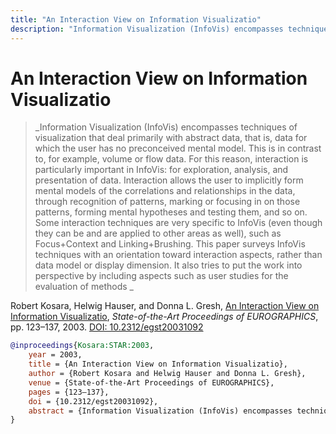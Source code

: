 ```yaml
---
title: "An Interaction View on Information Visualizatio"
description: "Information Visualization (InfoVis) encompasses techniques of visualization that deal primarily with abstract data, that is, data for which the user has no preconceived mental model. This is in contrast to, for example, volume or flow data. For this reason, interaction is particularly important in InfoVis: for exploration, analysis, and presentation of data. Interaction allows the user to implicitly form mental models of the correlations and relationships in the data, through recognition of patterns, marking or focusing in on those patterns, forming mental hypotheses and testing them, and so on. Some interaction techniques are very specific to InfoVis (even though they can be and are applied to other areas as well), such as Focus+Context and Linking+Brushing. This paper surveys InfoVis techniques with an orientation toward interaction aspects, rather than data model or display dimension. It also tries to put the work into perspective by including aspects such as user studies for the evaluation of methods "
---
```


# An Interaction View on Information Visualizatio

> _Information Visualization (InfoVis) encompasses techniques of visualization that deal primarily with abstract data, that is, data for which the user has no preconceived mental model. This is in contrast to, for example, volume or flow data. For this reason, interaction is particularly important in InfoVis: for exploration, analysis, and presentation of data. Interaction allows the user to implicitly form mental models of the correlations and relationships in the data, through recognition of patterns, marking or focusing in on those patterns, forming mental hypotheses and testing them, and so on. Some interaction techniques are very specific to InfoVis (even though they can be and are applied to other areas as well), such as Focus+Context and Linking+Brushing. This paper surveys InfoVis techniques with an orientation toward interaction aspects, rather than data model or display dimension. It also tries to put the work into perspective by including aspects such as user studies for the evaluation of methods _

Robert Kosara, Helwig Hauser, and Donna L. Gresh, <a href="https://media.eagereyes.org/papers/2003/Kosara-STAR-2003.pdf" target="_blank">An Interaction View on Information Visualizatio</a>, _State-of-the-Art Proceedings of EUROGRAPHICS_, pp. 123–137, 2003. <a href="https://dx.doi.org/10.2312/egst20031092" target="_new">DOI: 10.2312/egst20031092</a>


```bibtex
@inproceedings{Kosara:STAR:2003,
	year = 2003,
	title = {An Interaction View on Information Visualizatio},
	author = {Robert Kosara and Helwig Hauser and Donna L. Gresh},
	venue = {State-of-the-Art Proceedings of EUROGRAPHICS},
	pages = {123–137},
	doi = {10.2312/egst20031092},
	abstract = {Information Visualization (InfoVis) encompasses techniques of visualization that deal primarily with abstract data, that is, data for which the user has no preconceived mental model. This is in contrast to, for example, volume or flow data. For this reason, interaction is particularly important in InfoVis: for exploration, analysis, and presentation of data. Interaction allows the user to implicitly form mental models of the correlations and relationships in the data, through recognition of patterns, marking or focusing in on those patterns, forming mental hypotheses and testing them, and so on. Some interaction techniques are very specific to InfoVis (even though they can be and are applied to other areas as well), such as Focus+Context and Linking+Brushing. This paper surveys InfoVis techniques with an orientation toward interaction aspects, rather than data model or display dimension. It also tries to put the work into perspective by including aspects such as user studies for the evaluation of methods },
}
```

